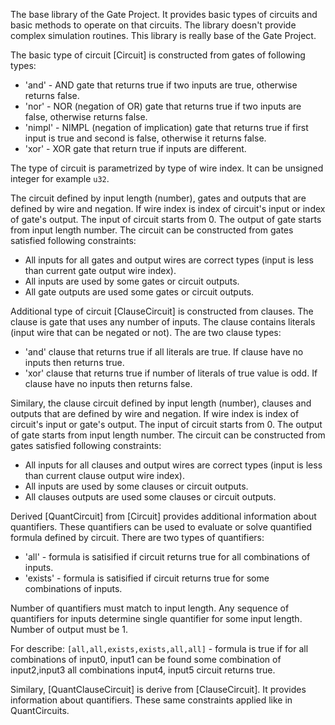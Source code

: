 The base library of the Gate Project. It provides basic types of circuits and basic
methods to operate on that circuits. The library doesn't provide complex simulation
routines. This library is really base of the Gate Project.

The basic type of circuit [Circuit] is constructed from gates of following types:
* 'and' - AND gate that returns true if two inputs are true, otherwise returns false.
* 'nor' - NOR (negation of OR) gate that returns true if two inputs are false,
   otherwise returns false.
* 'nimpl' - NIMPL (negation of implication) gate that returns true if first input is true
   and second is false, otherwise it returns false.
* 'xor' - XOR gate that return true if inputs are different.

The type of circuit is parametrized by type of wire index. It can be unsigned integer
for example `u32`.

The circuit defined by input length (number), gates and outputs that are defined by
wire and negation. If wire index is index of circuit's input or index of gate's output.
The input of circuit starts from 0. The output of gate starts from input length number.
The circuit can be constructed from gates satisfied following constraints:
* All inputs for all gates and output wires are correct types
  (input is less than current gate output wire index).
* All inputs are used by some gates or circuit outputs.
* All gate outputs are used some gates or circuit outputs.

Additional type of circuit [ClauseCircuit] is constructed from clauses. The clause is
gate that uses any number of inputs. The clause contains literals (input wire that can be
negated or not). The are two clause types:
* 'and' clause that returns true if all literals are true.
  If clause have no inputs then returns true.
* 'xor' clause that returns true if number of literals of true value is odd.
  If clause have no inputs then returns false.

Similary, the clause circuit defined by input length (number),
clauses and outputs that are defined by wire and negation.
If wire index is index of circuit's input or gate's output.
The input of circuit starts from 0. The output of gate starts from input length number.
The circuit can be constructed from gates satisfied following constraints:
* All inputs for all clauses and output wires are correct types
  (input is less than current clause output wire index).
* All inputs are used by some clauses or circuit outputs.
* All clauses outputs are used some clauses or circuit outputs.

Derived [QuantCircuit] from [Circuit] provides additional information about quantifiers.
These quantifiers can be used to evaluate or solve quantified formula defined by circuit.
There are two types of quantifiers:
* 'all' - formula is satisified if circuit returns true for all combinations of inputs.
* 'exists' - formula is satisified if circuit returns true for some combinations of inputs.

Number of quantifiers must match to input length. Any sequence of quantifiers for inputs
determine single quantifier for some input length. Number of output must be 1.

For describe: `[all,all,exists,exists,all,all]` - formula is true if for all combinations of
input0, input1 can be found some combination of input2,input3 all combinations
input4, input5 circuit returns true.

Similary, [QuantClauseCircuit] is derive from [ClauseCircuit]. It provides
information about quantifiers. These same constraints applied like in QuantCircuits.

